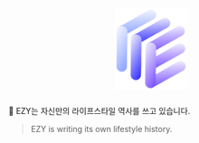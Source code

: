 ## <p align="center"> <img src="./ezy-client/src/Assets/Logo.png" width="130px"> </p>

🌈 EZY는 자신만의 라이프스타일 역사를 쓰고 있습니다.
> EZY is writing its own lifestyle history.

<br>